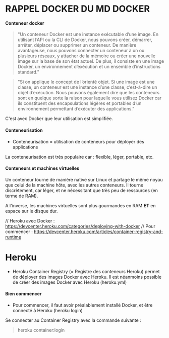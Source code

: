 # RAPPEL DOCKER DU MD DOCKER
 
 #### Conteneur docker
 
 > "Un conteneur Docker est une instance exécutable d’une image. En utilisant l’API ou la CLI de Docker, nous pouvons créer, démarrer, arrêter, déplacer ou supprimer un conteneur. De manière avantageuse, nous pouvons connecter un conteneur à un ou plusieurs réseaux, y attacher de la mémoire ou créer une nouvelle image sur la base de son état actuel. De plus, il consiste en une image Docker, un environnement d’exécution et un ensemble d’instructions standard."

> "Si on applique le concept de l’orienté objet. Si une image est une classe, un conteneur est une instance d’une classe, c’est-à-dire un objet d’exécution. Nous pouvons également dire que les conteneurs sont en quelque sorte la raison pour laquelle vous utilisez Docker car ils constituent des encapsulations légères et portables d’un environnement permettant d’exécuter des applications."

C'est avec Docker que leur utilisation est simplifiée.

#### Conteneurisation

* Conteneurisation = utilisation de conteneurs pour déployer des applications 

La conteneurisation est très populaire car : flexible, léger, portable, etc.

#### Conteneurs et machines virtuelles

Un conteneur tourne de manière native sur Linux et partage le même noyau que celui de la machine hôte, avec les autres conteneurs. Il tourne discrètement, car léger, et ne nécessitant que très peu de ressources (en terme de RAM).

A l'inverse, les machines virtuelles sont plus gourmandes en RAM __ET__ en espace sur le disque dur. 

// Heroku avec Docker : https://devcenter.heroku.com/categories/deploying-with-docker
// Pour commencer : https://devcenter.heroku.com/articles/container-registry-and-runtime

# Heroku

* Heroku Container Registry (= Registre des conteneurs Heroku) permet de déployer des images Docker avec Heroku. Il est néanmoins possible de créer des images Docker avec Heroku (heroku.yml)

#### Bien commencer

 * Pour commencer, il faut avoir préalablement installé Docker, et être connecté à Heroku (heroku login)
 
 Se connecter au Container Registry avec la commande suivante :
> heroku container:login

